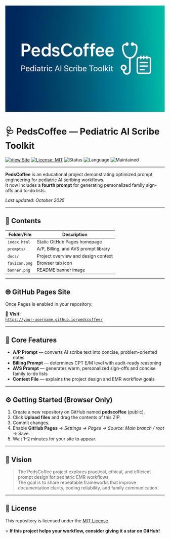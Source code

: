 ![PedsCoffee Banner](banner.png)

# 🩺 PedsCoffee — Pediatric AI Scribe Toolkit

[![View Site](https://img.shields.io/badge/View_Site-pedscoffee.github.io-blue?logo=github)](https://your-username.github.io/pedscoffee/)
[![License: MIT](https://img.shields.io/badge/License-MIT-green.svg)](LICENSE)
![Status](https://img.shields.io/badge/Status-Production_v2.3-4caf50)
![Language](https://img.shields.io/badge/Format-Plain_Text-blueviolet)
![Maintained](https://img.shields.io/badge/Maintained-Yes-success)

---

**PedsCoffee** is an educational project demonstrating optimized prompt engineering for pediatric AI scribing workflows.  
It now includes a **fourth prompt** for generating personalized family sign-offs and to-do lists.

_Last updated: October 2025_

---

## 🧱 Contents
| Folder/File | Description |
|--------------|-------------|
| `index.html` | Static GitHub Pages homepage |
| `prompts/` | A/P, Billing, and AVS prompt library |
| `docs/` | Project overview and design context |
| `favicon.png` | Browser tab icon |
| `banner.png` | README banner image |

---

## 🌐 GitHub Pages Site
Once Pages is enabled in your repository:

🔗 **Visit:**  
[`https://your-username.github.io/pedscoffee/`](https://your-username.github.io/pedscoffee/)

---

## 🧠 Core Features
- **A/P Prompt** — converts AI scribe text into concise, problem-oriented notes  
- **Billing Prompt** — determines CPT E/M level with audit-ready reasoning  
- **AVS Prompt** — generates warm, personalized sign-offs and concise family to-do lists  
- **Context File** — explains the project design and EMR workflow goals  

---

## ⚙️ Getting Started (Browser Only)
1. Create a new repository on GitHub named **pedscoffee** (public).  
2. Click **Upload files** and drag the contents of this ZIP.  
3. Commit changes.  
4. Enable **GitHub Pages** → *Settings → Pages → Source: Main branch / root* → Save.  
5. Wait 1–2 minutes for your site to appear.

---

## 🌈 Vision
> The PedsCoffee project explores practical, ethical, and efficient prompt design for pediatric EMR workflows.  
> The goal is to share repeatable frameworks that improve documentation clarity, coding reliability, and family communication.

---

## 📄 License
This repository is licensed under the [MIT License](LICENSE).

⭐ **If this project helps your workflow, consider giving it a star on GitHub!**
